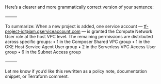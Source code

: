 Here’s a clearer and more grammatically correct version of your sentence:

⸻

To summarize:
When a new project is added, one service account — tf-project-id@iam.gserviceaccount.com — is granted the Compute Network User role at the host VPC level. The remaining permissions are distributed across specific groups:
	•	1 in the Composer Shared VPC group
	•	1 in the GKE Host Service Agent User group
	•	2 in the Serverless VPC Access User group
	•	6 in the Subnet Access group

⸻

Let me know if you’d like this rewritten as a policy note, documentation snippet, or Terraform comment.
